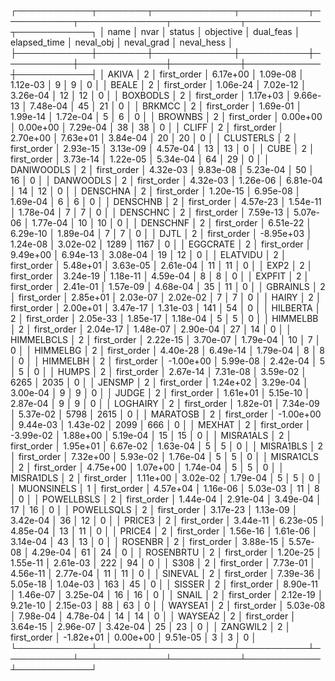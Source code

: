 ┌────────────┬────────┬─────────────┬───────────┬───────────┬──────────────┬───────────┬────────────┬────────────┐
│       name │   nvar │      status │ objective │ dual_feas │ elapsed_time │ neval_obj │ neval_grad │ neval_hess │
├────────────┼────────┼─────────────┼───────────┼───────────┼──────────────┼───────────┼────────────┼────────────┤
│      AKIVA │      2 │ first_order │  6.17e+00 │  1.09e-08 │     1.12e-03 │         9 │          9 │          0 │
│      BEALE │      2 │ first_order │  1.06e-24 │  7.02e-12 │     3.26e-04 │        12 │         12 │          0 │
│   BOXBODLS │      2 │ first_order │  1.17e+03 │  9.66e-13 │     7.48e-04 │        45 │         21 │          0 │
│     BRKMCC │      2 │ first_order │  1.69e-01 │  1.99e-14 │     1.72e-04 │         5 │          6 │          0 │
│    BROWNBS │      2 │ first_order │  0.00e+00 │  0.00e+00 │     7.29e-04 │        38 │         38 │          0 │
│      CLIFF │      2 │ first_order │  2.70e+00 │  7.63e+01 │     3.84e-04 │        20 │         20 │          0 │
│  CLUSTERLS │      2 │ first_order │  2.93e-15 │  3.13e-09 │     4.57e-04 │        13 │         13 │          0 │
│       CUBE │      2 │ first_order │  3.73e-14 │  1.22e-05 │     5.34e-04 │        64 │         29 │          0 │
│ DANIWOODLS │      2 │ first_order │  4.32e-03 │  9.83e-08 │     5.23e-04 │        50 │         16 │          0 │
│  DANWOODLS │      2 │ first_order │  4.32e-03 │  1.26e-06 │     6.81e-04 │        14 │         12 │          0 │
│   DENSCHNA │      2 │ first_order │  1.20e-15 │  6.95e-08 │     1.69e-04 │         6 │          6 │          0 │
│   DENSCHNB │      2 │ first_order │  4.57e-23 │  1.54e-11 │     1.78e-04 │         7 │          7 │          0 │
│   DENSCHNC │      2 │ first_order │  7.59e-13 │  5.07e-06 │     1.77e-04 │        10 │         10 │          0 │
│   DENSCHNF │      2 │ first_order │  6.51e-22 │  6.29e-10 │     1.89e-04 │         7 │          7 │          0 │
│       DJTL │      2 │ first_order │ -8.95e+03 │  1.24e-08 │     3.02e-02 │      1289 │       1167 │          0 │
│   EGGCRATE │      2 │ first_order │  9.49e+00 │  6.94e-13 │     3.08e-04 │        19 │         12 │          0 │
│   ELATVIDU │      2 │ first_order │  5.48e+01 │  3.63e-05 │     2.61e-04 │        11 │         11 │          0 │
│       EXP2 │      2 │ first_order │  3.24e-19 │  1.18e-11 │     4.59e-04 │         8 │          8 │          0 │
│     EXPFIT │      2 │ first_order │  2.41e-01 │  1.57e-09 │     4.68e-04 │        35 │         11 │          0 │
│   GBRAINLS │      2 │ first_order │  2.85e+01 │  2.03e-07 │     2.02e-02 │         7 │          7 │          0 │
│      HAIRY │      2 │ first_order │  2.00e+01 │  3.47e-17 │     1.31e-03 │       141 │         54 │          0 │
│   HILBERTA │      2 │ first_order │  2.05e-33 │  1.85e-17 │     1.18e-04 │         5 │          5 │          0 │
│   HIMMELBB │      2 │ first_order │  2.04e-17 │  1.48e-07 │     2.90e-04 │        27 │         14 │          0 │
│ HIMMELBCLS │      2 │ first_order │  2.22e-15 │  3.70e-07 │     1.79e-04 │        10 │          7 │          0 │
│   HIMMELBG │      2 │ first_order │  4.40e-28 │  6.49e-14 │     1.79e-04 │         8 │          8 │          0 │
│   HIMMELBH │      2 │ first_order │ -1.00e+00 │  5.99e-08 │     2.42e-04 │         5 │          5 │          0 │
│      HUMPS │      2 │ first_order │  2.67e-14 │  7.31e-08 │     3.59e-02 │      6265 │       2035 │          0 │
│     JENSMP │      2 │ first_order │  1.24e+02 │  3.29e-04 │     3.00e-04 │         9 │          9 │          0 │
│      JUDGE │      2 │ first_order │  1.61e+01 │  5.15e-10 │     2.87e-04 │         9 │          9 │          0 │
│   LOGHAIRY │      2 │ first_order │  1.82e-01 │  7.34e-09 │     5.37e-02 │      5798 │       2615 │          0 │
│   MARATOSB │      2 │ first_order │ -1.00e+00 │  9.44e-03 │     1.43e-02 │      2099 │        666 │          0 │
│     MEXHAT │      2 │ first_order │ -3.99e-02 │  1.88e+00 │     5.19e-04 │        15 │         15 │          0 │
│  MISRA1ALS │      2 │ first_order │  1.95e+01 │  6.67e-02 │     1.63e-04 │         5 │          5 │          0 │
│  MISRA1BLS │      2 │ first_order │  7.32e+00 │  5.93e-02 │     1.76e-04 │         5 │          5 │          0 │
│  MISRA1CLS │      2 │ first_order │  4.75e+00 │  1.07e+00 │     1.74e-04 │         5 │          5 │          0 │
│  MISRA1DLS │      2 │ first_order │  1.11e+00 │  3.02e-02 │     1.79e-04 │         5 │          5 │          0 │
│ MUONSINELS │      1 │ first_order │  4.57e+04 │  1.16e-06 │     5.03e-03 │        11 │          8 │          0 │
│ POWELLBSLS │      2 │ first_order │  1.44e-04 │  2.91e-04 │     3.49e-04 │        17 │         16 │          0 │
│ POWELLSQLS │      2 │ first_order │  3.17e-23 │  1.13e-09 │     3.42e-04 │        36 │         12 │          0 │
│     PRICE3 │      2 │ first_order │  3.44e-11 │  6.23e-05 │     4.85e-04 │        13 │         11 │          0 │
│     PRICE4 │      2 │ first_order │  1.56e-16 │  1.61e-06 │     3.14e-04 │        43 │         13 │          0 │
│    ROSENBR │      2 │ first_order │  3.88e-15 │  5.57e-08 │     4.29e-04 │        61 │         24 │          0 │
│  ROSENBRTU │      2 │ first_order │  1.20e-25 │  1.55e-11 │     2.61e-03 │       222 │         94 │          0 │
│       S308 │      2 │ first_order │  7.73e-01 │  4.56e-11 │     2.77e-04 │        11 │         11 │          0 │
│    SINEVAL │      2 │ first_order │  7.39e-36 │  5.05e-18 │     1.04e-03 │       163 │         45 │          0 │
│     SISSER │      2 │ first_order │  8.90e-11 │  1.46e-07 │     3.25e-04 │        16 │         16 │          0 │
│      SNAIL │      2 │ first_order │  2.12e-19 │  9.21e-10 │     2.15e-03 │        88 │         63 │          0 │
│    WAYSEA1 │      2 │ first_order │  5.03e-08 │  7.98e-04 │     4.78e-04 │        14 │         14 │          0 │
│    WAYSEA2 │      2 │ first_order │  3.64e-15 │  2.96e-07 │     3.42e-04 │        25 │         23 │          0 │
│   ZANGWIL2 │      2 │ first_order │ -1.82e+01 │  0.00e+00 │     9.51e-05 │         3 │          3 │          0 │
└────────────┴────────┴─────────────┴───────────┴───────────┴──────────────┴───────────┴────────────┴────────────┘
